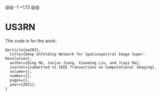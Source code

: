 @@ -1 +1,13 @@
# US3RN
The code is for the work:

```
@article{ma2021,
  title={Deep Unfolding Network for Spatiospectral Image Super-Resolution},
  author={Qing Ma, Junjun Jiang, Xianming Liu, and Jiayi Ma},
  journal={submitted to IEEE Transactions on Computational Imaging},
  volume={},
  number={},
  pages={},
  year={2021},
}
```
